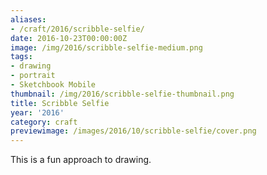 ```yaml
---
aliases:
- /craft/2016/scribble-selfie/
date: 2016-10-23T00:00:00Z
image: /img/2016/scribble-selfie-medium.png
tags:
- drawing
- portrait
- Sketchbook Mobile
thumbnail: /img/2016/scribble-selfie-thumbnail.png
title: Scribble Selfie
year: '2016'
category: craft
previewimage: /images/2016/10/scribble-selfie/cover.png
---
```

This is a fun approach to drawing.
